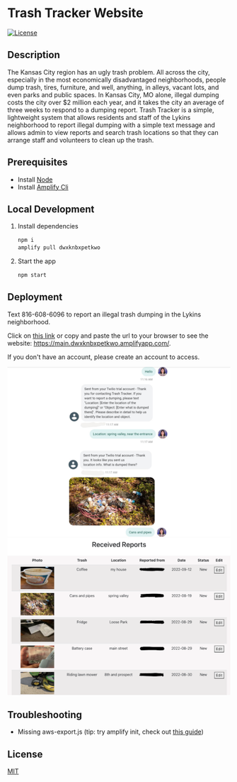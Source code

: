 # Trash Tracker Website

[![License](https://img.shields.io/badge/License-MIT-brightgreen.svg)](https://opensource.org/licenses/MIT)

## Description

The Kansas City region has an ugly trash problem. All across the city, especially in the most economically disadvantaged neighborhoods, people dump trash, tires, furniture, and well, anything, in alleys, vacant lots, and even parks and public spaces. In Kansas City, MO alone, illegal dumping costs the city over $2 million each year, and it takes the city an average of three weeks to respond to a dumping report. Trash Tracker is a simple, lightweight system that allows residents and staff of the Lykins neighborhood to report illegal dumping with a simple text message and allows admin to view reports and search trash locations so that they can arrange staff and volunteers to clean up the trash.

## Prerequisites
* Install [Node](https://nodejs.org/en/download/) 
* Install [Amplify Cli](https://docs.amplify.aws/cli/start/install/)

## Local Development
1. Install dependencies

    ```bash
    npm i
    amplify pull dwxknbxpetkwo
    ```

2. Start the app

    ```bash
    npm start
    ```

## Deployment

Text 816-608-6096 to report an illegal trash dumping in the Lykins neighborhood.

Click on [this link](https://main.dwxknbxpetkwo.amplifyapp.com/) or copy and paste the url to your browser to see the website: https://main.dwxknbxpetkwo.amplifyapp.com/. 

If you don't have an account, please create an account to access.

![SMS App example](./public/example_text_communication.jpeg)
![Web App example](./public/example_webapp.png)

## Troubleshooting 
- Missing aws-export.js (tip: try amplify init, check out [this guide](https://dzone.com/articles/a-complete-guide-for-integrating-aws-amplify-to-re))

## License

[MIT](https://opensource.org/licenses/MIT)

